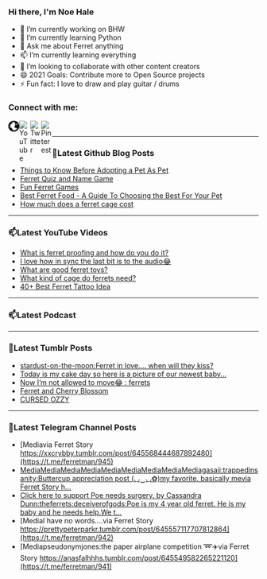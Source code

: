 ### Hi there, I'm Noe Hale

- 🔭 I’m currently working on BHW
- 🌱 I’m currently learning Python
- 💬 Ask me about Ferret anything
- 📫 I’m currently learning everything
- 🔭 I’m looking to collaborate with other content creators
- 😄 2021 Goals: Contribute more to Open Source projects
- ⚡ Fun fact: I love to draw and play guitar / drums

### Connect with me:

[<img align="left" alt="ferretvoice.com" width="22px" src="https://raw.githubusercontent.com/iconic/open-iconic/master/svg/globe.svg" />](https://ferretvoice.com)
[<img align="left" alt="YouTube" width="22px" src="https://cdn.jsdelivr.net/npm/simple-icons@v3/icons/youtube.svg" />](https://www.youtube.com/channel/UCk665XTfaMLVwFVWUmgnDiw)
[<img align="left" alt="Twitter" width="22px" src="https://cdn.jsdelivr.net/npm/simple-icons@v3/icons/twitter.svg" />](https://twitter.com/voiceferret)
[<img align="left" alt="Pinterest" width="22px" src="https://cdn.jsdelivr.net/npm/simple-icons@v3/icons/pinterest.svg" />](https://www.pinterest.com/voiceferret/)

<br />

---
### 🔭Latest Github Blog Posts
<!-- GITHUB:START -->
- [Things to Know Before Adopting a Pet As Pet](http://noehale.github.io/things-to-know-before-adopting-a-pet-as-pet/)
- [Ferret Quiz and Name Game](http://noehale.github.io/ferret-quiz/)
- [Fun Ferret Games](http://noehale.github.io/fun-ferret-games/)
- [Best Ferret Food - A Guide To Choosing the Best For Your Pet](http://noehale.github.io/best-ferret-food/)
- [How much does a ferret cage cost](http://noehale.github.io/how-much-does-a-ferret-cage-cost/)
<!-- GITHUB:END -->
---
### 📫Latest YouTube Videos

<!-- YOUTUBE:START -->
- [What is ferret proofing and how do you do it?](https://www.youtube.com/watch?v=81Syh_DJBQQ)
- [I love how in sync the last bit is to the audio😂](https://www.youtube.com/watch?v=WHBeGHwSlGY)
- [What are good ferret toys?](https://www.youtube.com/watch?v=tPxRilBzc0s)
- [What kind of cage do ferrets need?](https://www.youtube.com/watch?v=xzz6hC3sR5A)
- [40+ Best Ferret Tattoo Idea](https://www.youtube.com/watch?v=KIKqduR6Xcs)
<!-- YOUTUBE:END -->

---
### 📫Latest Podcast

<!-- PODCAST:START -->
<!-- PODCAST:END -->
---
### 📝Latest Tumblr Posts

<!-- TUMBLR:START -->
- [stardust-on-the-moon:Ferret in love&hellip;. when will they kiss?](https://come-forth-into-the-light.tumblr.com/post/645560908022710272)
- [Today is my cake day so here is a picture of our newest baby...](https://come-forth-into-the-light.tumblr.com/post/645538257976934400)
- [Now I’m not allowed to move😂 : ferrets](https://come-forth-into-the-light.tumblr.com/post/645492997313724416)
- [Ferret and Cherry Blossom](https://come-forth-into-the-light.tumblr.com/post/645470338852012032)
- [CURSED OZZY](https://come-forth-into-the-light.tumblr.com/post/645447659787894784)
<!-- TUMBLR:END -->
---
### 📝Latest Telegram Channel Posts

<!-- TELEGRAM:START -->
- [Mediavia Ferret Story https://xxcrybby.tumblr.com/post/645568444687892480](https://t.me/ferretman/945)
- [MediaMediaMediaMediaMediaMediaMediaMediaMediagasaii:trappedinsanity:Buttercup appreciation post (◡‿◡✿)my favorite. basically mevia Ferret Story h...](https://t.me/ferretman/944)
- [Click here to support Poe needs surgery. by Cassandra Dunn:theferrets:deceiverofgods:Poe is my 4 year old ferret. He is my baby and he needs help.We t...](https://t.me/ferretman/943)
- [MediaI have no words….via Ferret Story https://prettypeterparkr.tumblr.com/post/645557117707812864](https://t.me/ferretman/942)
- [Mediapseudonymjones:the paper airplane competition ➿✈️via Ferret Story https://anasfalhhhs.tumblr.com/post/645549582265221120](https://t.me/ferretman/941)
<!-- TELEGRAM:END -->
